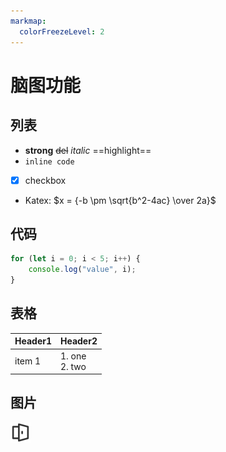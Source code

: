 ```yaml
---
markmap:
  colorFreezeLevel: 2
---
```


# 脑图功能

## 列表

- **strong** ~~del~~ *italic* ==highlight==
- `inline code`
- [x] checkbox
- Katex: $x = {-b \pm \sqrt{b^2-4ac} \over 2a}$ 

## 代码

```js
for (let i = 0; i < 5; i++) {
    console.log("value", i);
}
```

## 表格

| Header1 | Header2            |
| ------- | ------------------ |
| item 1  | 1. one<br />2. two |


## 图片

![favicon](favicon.png)
